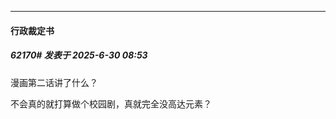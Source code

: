 ﻿
*****

####  行政裁定书  
##### 62170#       发表于 2025-6-30 08:53

漫画第二话讲了什么？

不会真的就打算做个校园剧，真就完全没高达元素？

